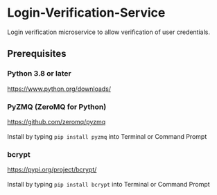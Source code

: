 # Login-Verification-Service
Login verification microservice to allow verification of user credentials.

## Prerequisites
### Python 3.8 or later
https://www.python.org/downloads/

### PyZMQ (ZeroMQ for Python)
https://github.com/zeromq/pyzmq </br>
</br>
Install by typing ```pip install pyzmq``` into Terminal or Command Prompt

### bcrypt
https://pypi.org/project/bcrypt/ </br>
</br>
Install by typing ```pip install bcrypt``` into Terminal or Command Prompt
